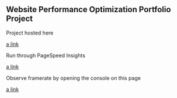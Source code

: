 ## Website Performance Optimization Portfolio Project

Project hosted here

[a link](https://zackluckyf.github.io/frontend-nanodegree-mobile-portfolio/)

Run through PageSpeed Insights

[a link](https://developers.google.com/speed/pagespeed/insights/?url=https%3A%2F%2Fzackluckyf.github.io%2Ffrontend-nanodegree-mobile-portfolio%2F&tab=mobile)

Observe framerate by opening the console on this page

[a link](https://zackluckyf.github.io/frontend-nanodegree-mobile-portfolio/views/pizza.html)
